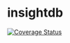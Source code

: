 # insightdb

[![Coverage Status](https://coveralls.io/repos/github/jaupe/insightdb/badge.svg?branch=master)](https://coveralls.io/github/jaupe/insightdb?branch=master)